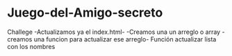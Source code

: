 # Juego-del-Amigo-secreto
Challege
-Actualizamos ya el index.html-
-Creamos una un arreglo o array
-creamos una funcion para actualizar ese arreglo-
Función actualizar lista con los nombres
